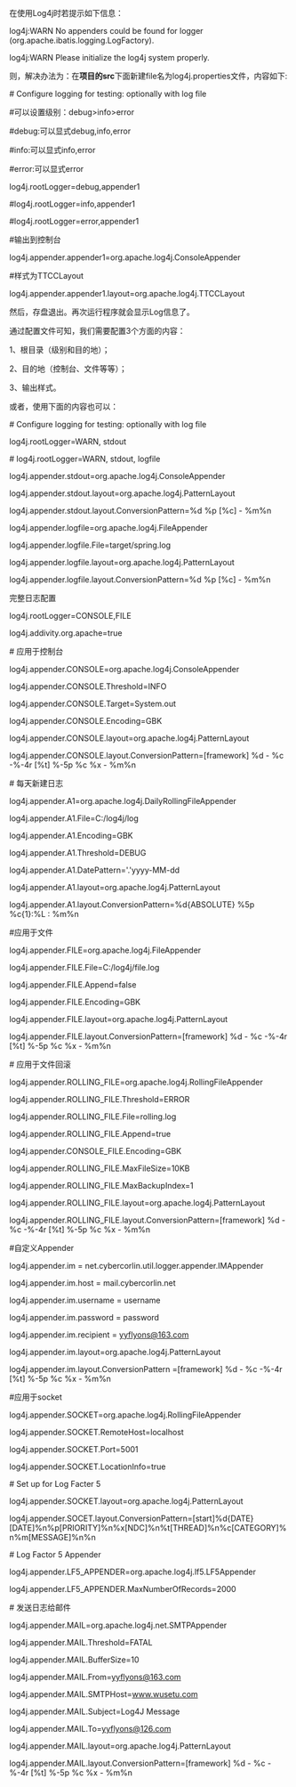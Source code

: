 在使用Log4j时若提示如下信息：

log4j:WARN No appenders could be found for logger \(org.apache.ibatis.logging.LogFactory\).

log4j:WARN Please initialize the log4j system properly.

则，解决办法为：在**项目的src**下面新建file名为log4j.properties文件，内容如下:

\# Configure logging for testing: optionally with log file

\#可以设置级别：debug&gt;info&gt;error

\#debug:可以显式debug,info,error

\#info:可以显式info,error

\#error:可以显式error

log4j.rootLogger=debug,appender1

\#log4j.rootLogger=info,appender1

\#log4j.rootLogger=error,appender1

\#输出到控制台

log4j.appender.appender1=org.apache.log4j.ConsoleAppender

\#样式为TTCCLayout

log4j.appender.appender1.layout=org.apache.log4j.TTCCLayout

然后，存盘退出。再次运行程序就会显示Log信息了。

通过配置文件可知，我们需要配置3个方面的内容：

1、根目录（级别和目的地）；

2、目的地（控制台、文件等等）；

3、输出样式。

或者，使用下面的内容也可以：

\# Configure logging for testing: optionally with log file

log4j.rootLogger=WARN, stdout

\# log4j.rootLogger=WARN, stdout, logfile

log4j.appender.stdout=org.apache.log4j.ConsoleAppender

log4j.appender.stdout.layout=org.apache.log4j.PatternLayout

log4j.appender.stdout.layout.ConversionPattern=%d %p \[%c\] - %m%n

log4j.appender.logfile=org.apache.log4j.FileAppender

log4j.appender.logfile.File=target/spring.log

log4j.appender.logfile.layout=org.apache.log4j.PatternLayout

log4j.appender.logfile.layout.ConversionPattern=%d %p \[%c\] - %m%n



完整日志配置

log4j.rootLogger=CONSOLE,FILE  

log4j.addivity.org.apache=true  

  

\# 应用于控制台  

log4j.appender.CONSOLE=org.apache.log4j.ConsoleAppender  

log4j.appender.CONSOLE.Threshold=INFO  

log4j.appender.CONSOLE.Target=System.out  

log4j.appender.CONSOLE.Encoding=GBK  

log4j.appender.CONSOLE.layout=org.apache.log4j.PatternLayout  

log4j.appender.CONSOLE.layout.ConversionPattern=\[framework\] %d - %c -%-4r \[%t\] %-5p %c %x - %m%n  

  

\# 每天新建日志  

log4j.appender.A1=org.apache.log4j.DailyRollingFileAppender  

log4j.appender.A1.File=C:/log4j/log  

log4j.appender.A1.Encoding=GBK  

log4j.appender.A1.Threshold=DEBUG  

log4j.appender.A1.DatePattern='.'yyyy-MM-dd  

log4j.appender.A1.layout=org.apache.log4j.PatternLayout  

log4j.appender.A1.layout.ConversionPattern=%d{ABSOLUTE} %5p %c{1}:%L : %m%n  

  

\#应用于文件  

log4j.appender.FILE=org.apache.log4j.FileAppender  

log4j.appender.FILE.File=C:/log4j/file.log  

log4j.appender.FILE.Append=false  

log4j.appender.FILE.Encoding=GBK  

log4j.appender.FILE.layout=org.apache.log4j.PatternLayout  

log4j.appender.FILE.layout.ConversionPattern=\[framework\] %d - %c -%-4r \[%t\] %-5p %c %x - %m%n  

  

\# 应用于文件回滚  

log4j.appender.ROLLING\_FILE=org.apache.log4j.RollingFileAppender  

log4j.appender.ROLLING\_FILE.Threshold=ERROR  

log4j.appender.ROLLING\_FILE.File=rolling.log  

log4j.appender.ROLLING\_FILE.Append=true  

log4j.appender.CONSOLE\_FILE.Encoding=GBK  

log4j.appender.ROLLING\_FILE.MaxFileSize=10KB  

log4j.appender.ROLLING\_FILE.MaxBackupIndex=1  

log4j.appender.ROLLING\_FILE.layout=org.apache.log4j.PatternLayout  

log4j.appender.ROLLING\_FILE.layout.ConversionPattern=\[framework\] %d - %c -%-4r \[%t\] %-5p %c %x - %m%n  

  

\#自定义Appender  

log4j.appender.im = net.cybercorlin.util.logger.appender.IMAppender  

log4j.appender.im.host = mail.cybercorlin.net  

log4j.appender.im.username = username  

log4j.appender.im.password = password  

log4j.appender.im.recipient = yyflyons@163.com  

log4j.appender.im.layout=org.apache.log4j.PatternLayout  

log4j.appender.im.layout.ConversionPattern =\[framework\] %d - %c -%-4r \[%t\] %-5p %c %x - %m%n  

  

\#应用于socket  

log4j.appender.SOCKET=org.apache.log4j.RollingFileAppender  

log4j.appender.SOCKET.RemoteHost=localhost  

log4j.appender.SOCKET.Port=5001  

log4j.appender.SOCKET.LocationInfo=true  

\# Set up for Log Facter 5  

log4j.appender.SOCKET.layout=org.apache.log4j.PatternLayout  

log4j.appender.SOCET.layout.ConversionPattern=\[start\]%d{DATE}\[DATE\]%n%p\[PRIORITY\]%n%x\[NDC\]%n%t\[THREAD\]%n%c\[CATEGORY\]%n%m\[MESSAGE\]%n%n  

\# Log Factor 5 Appender  

log4j.appender.LF5\_APPENDER=org.apache.log4j.lf5.LF5Appender  

log4j.appender.LF5\_APPENDER.MaxNumberOfRecords=2000  

  

\# 发送日志给邮件  

log4j.appender.MAIL=org.apache.log4j.net.SMTPAppender  

log4j.appender.MAIL.Threshold=FATAL  

log4j.appender.MAIL.BufferSize=10  

log4j.appender.MAIL.From=yyflyons@163.com  

log4j.appender.MAIL.SMTPHost=www.wusetu.com  

log4j.appender.MAIL.Subject=Log4J Message  

log4j.appender.MAIL.To=yyflyons@126.com  

log4j.appender.MAIL.layout=org.apache.log4j.PatternLayout  

log4j.appender.MAIL.layout.ConversionPattern=\[framework\] %d - %c -%-4r \[%t\] %-5p %c %x - %m%n 



